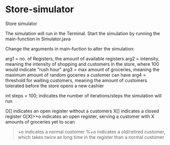 # Store-simulator
Store simulator

The simulation will run in the Terminal. Start the simulation by running the main-function in Simulator.java

Change the arguments in main-fuction to alter the simulation:

arg1 = no. of Registers, the amount of available registers
arg2 = intensity, meaning the intensity of shopping and customers in the store, where 100 would indicate "rush hour"
arg3 = max amount of groceries, meaning the maximum amount of random goceries a customer can have
arg4 = threshold for waiting customers, meaning the amount of customers tolerated before the store opens a new cashier

int steps = 100; indicates the number of iterations/steps the simulation will run

O[]  indicates an open register without a customers
X[]  indicates a closed register
O[X]>+o   indicates an open register, serving a customer with X amounts of groceries yet to scan
>+o  indicates a normal customer
%+o  indicates a old/retired customer, which takes twice as long time in the register than a normal customer